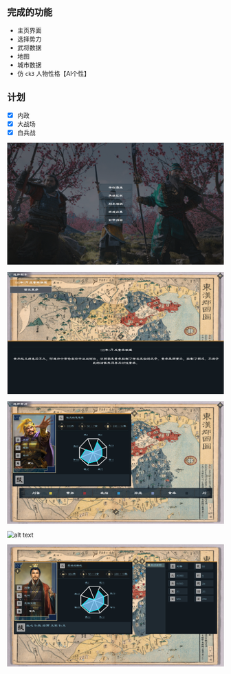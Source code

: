 ## 完成的功能

* 主页界面
* 选择势力
* 武将数据
* 地图
* 城市数据
* 仿 `ck3` 人物性格【AI个性】

## 计划

- [x] 内政
- [x] 大战场
- [x] 白兵战

![alt text](docs/1.png)

![alt text](docs/2.png)

![alt text](docs/3.png)

![alt text](docs/4.png)

![alt text](docs/5.png)
